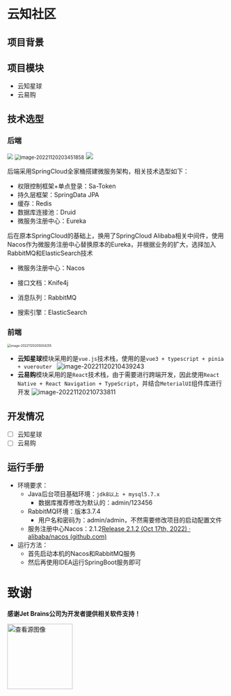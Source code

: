 # 云知社区

## 项目背景

## 项目模块

* 云知星球
* 云易购

## 技术选型

### 后端

<img src="https://android-class.oss-cn-hangzhou.aliyuncs.com/20221126035837.png" style="zoom:80%;" />

<img src="https://android-class.oss-cn-hangzhou.aliyuncs.com/20221126035854.png" alt="image-20221120203451858" style="zoom: 80%;" />

<img src="https://android-class.oss-cn-hangzhou.aliyuncs.com/20221126040002.png" />

后端采用SpringCloud全家桶搭建微服务架构，相关技术选型如下：

* 权限控制框架+单点登录：Sa-Token
* 持久层框架：SpringData JPA
* 缓存：Redis
* 数据库连接池：Druid
* 微服务注册中心：Eureka

后在原本SpringCloud的基础上，换用了SpringCloud Alibaba相关中间件，使用Nacos作为微服务注册中心替换原本的Eureka，并根据业务的扩大，选择加入RabbitMQ和ElasticSearch技术

* 微服务注册中心：Nacos

* 接口文档：Knife4j
* 消息队列：RabbitMQ
* 搜索引擎：ElasticSearch

### 前端

<img src="https://android-class.oss-cn-hangzhou.aliyuncs.com/20221126035905.png" alt="image-20221120205004255" style="zoom: 50%;" />

* **云知星球**模块采用的是`vue.js`技术栈，使用的是`vue3 + typescript + pinia + vuerouter `
  ![image-20221120210439243](https://android-class.oss-cn-hangzhou.aliyuncs.com/20221126035917.png)
* **云易购**模块采用的是`React`技术栈，由于需要进行跨端开发，因此使用`React Native + React Navigation + TypeScript`，并结合`MeterialUI`组件库进行开发
  ![image-20221120210733811](https://android-class.oss-cn-hangzhou.aliyuncs.com/20221126035931.png)

## 开发情况

- [ ] 云知星球
- [ ] 云易购

## 运行手册

* 环境要求：
  * Java后台项目基础环境：`jdk8以上 + mysql5.7.x`
    * 数据库推荐修改为默认的：admin/123456
  * RabbitMQ环境：版本3.7.4
    * 用户名和密码为：admin/admin，不然需要修改项目的启动配置文件
  * 服务注册中心Nacos：2.1.2[Release 2.1.2 (Oct 17th, 2022) · alibaba/nacos (github.com)](https://github.com/alibaba/nacos/releases/tag/2.1.2)
* 运行方法：
  * 首先启动本机的Nacos和RabbitMQ服务
  * 然后再使用IDEA运行SpringBoot服务即可

# 致谢

**感谢Jet Brains公司为开发者提供相关软件支持！**

<img src="https://th.bing.com/th/id/R.f335507db36d014c43d720076fd22524?rik=bXGJCZljWw1fSw&pid=ImgRaw&r=0" alt="查看源图像" style="width: 150px;" />

